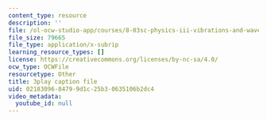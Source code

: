 ```yaml
---
content_type: resource
description: ''
file: /ol-ocw-studio-app/courses/8-03sc-physics-iii-vibrations-and-waves-fall-2016/0218309684799d1c25b30635106b2dc4_SnNmbVH5DAM.srt
file_size: 79665
file_type: application/x-subrip
learning_resource_types: []
license: https://creativecommons.org/licenses/by-nc-sa/4.0/
ocw_type: OCWFile
resourcetype: Other
title: 3play caption file
uid: 02183096-8479-9d1c-25b3-0635106b2dc4
video_metadata:
  youtube_id: null
---
```

